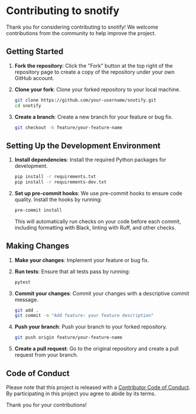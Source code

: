 # Contributing to snotify

Thank you for considering contributing to snotify! We welcome contributions from the community to help improve the project.

## Getting Started

1. **Fork the repository**: Click the "Fork" button at the top right of the repository page to create a copy of the repository under your own GitHub account.

2. **Clone your fork**: Clone your forked repository to your local machine.

   ```bash
   git clone https://github.com/your-username/snotify.git
   cd snotify
   ```

3. **Create a branch**: Create a new branch for your feature or bug fix.

   ```bash
   git checkout -b feature/your-feature-name
   ```

## Setting Up the Development Environment

1. **Install dependencies**: Install the required Python packages for development.

   ```bash
   pip install -r requirements.txt
   pip install -r requirements-dev.txt
   ```

2. **Set up pre-commit hooks**: We use pre-commit hooks to ensure code quality. Install the hooks by running:

   ```bash
   pre-commit install
   ```

   This will automatically run checks on your code before each commit, including formatting with Black, linting with Ruff, and other checks.

## Making Changes

1. **Make your changes**: Implement your feature or bug fix.

2. **Run tests**: Ensure that all tests pass by running:

   ```bash
   pytest
   ```

3. **Commit your changes**: Commit your changes with a descriptive commit message.

   ```bash
   git add .
   git commit -m "Add feature: your feature description"
   ```

4. **Push your branch**: Push your branch to your forked repository.

   ```bash
   git push origin feature/your-feature-name
   ```

5. **Create a pull request**: Go to the original repository and create a pull request from your branch.

## Code of Conduct

Please note that this project is released with a [Contributor Code of Conduct](CODE_OF_CONDUCT.md). By participating in this project you agree to abide by its terms.

Thank you for your contributions!
